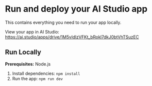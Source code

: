

# Run and deploy your AI Studio app

This contains everything you need to run your app locally.

View your app in AI Studio: https://ai.studio/apps/drive/1M5vIdlzVFKt_bRokl7dkJ0btVhTSuzEC

## Run Locally

**Prerequisites:**  Node.js


1. Install dependencies:
   `npm install`
2. Run the app:
   `npm run dev`
